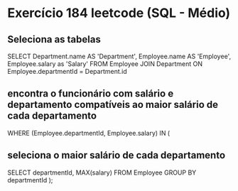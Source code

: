 # Exercício 184 leetcode (SQL - Médio)

## Seleciona as tabelas

SELECT Department.name AS 'Department', Employee.name AS 'Employee', Employee.salary as 'Salary'
FROM Employee JOIN Department ON Employee.departmentId = Department.id

## encontra o funcionário com salário e departamento compatíveis ao maior salário de cada departamento

WHERE (Employee.departmentId, Employee.salary) IN
(

## seleciona o maior salário de cada departamento

SELECT departmentId, MAX(salary)
FROM Employee
GROUP BY departmentId
);
